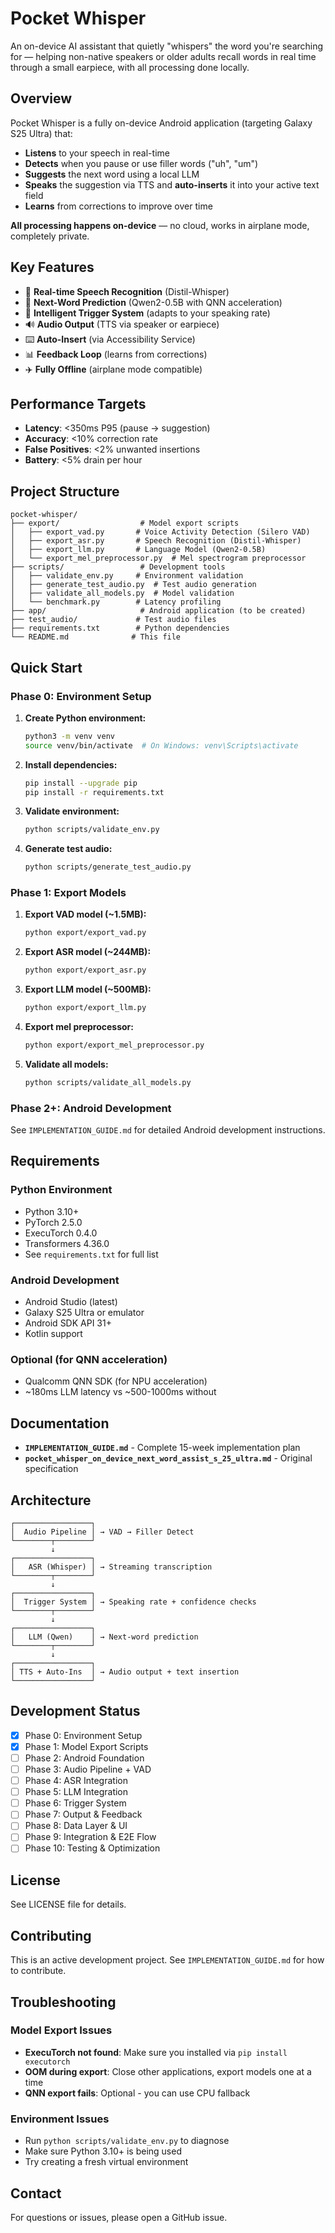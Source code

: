 # Pocket Whisper

An on-device AI assistant that quietly "whispers" the word you're searching for — helping non-native speakers or older adults recall words in real time through a small earpiece, with all processing done locally.

## Overview

Pocket Whisper is a fully on-device Android application (targeting Galaxy S25 Ultra) that:
- **Listens** to your speech in real-time
- **Detects** when you pause or use filler words ("uh", "um")
- **Suggests** the next word using a local LLM
- **Speaks** the suggestion via TTS and **auto-inserts** it into your active text field
- **Learns** from corrections to improve over time

**All processing happens on-device** — no cloud, works in airplane mode, completely private.

## Key Features

- 🎤 **Real-time Speech Recognition** (Distil-Whisper)
- 🧠 **Next-Word Prediction** (Qwen2-0.5B with QNN acceleration)
- 🎯 **Intelligent Trigger System** (adapts to your speaking rate)
- 🔊 **Audio Output** (TTS via speaker or earpiece)
- ⌨️ **Auto-Insert** (via Accessibility Service)
- 📊 **Feedback Loop** (learns from corrections)
- ✈️ **Fully Offline** (airplane mode compatible)

## Performance Targets

- **Latency**: <350ms P95 (pause → suggestion)
- **Accuracy**: <10% correction rate
- **False Positives**: <2% unwanted insertions
- **Battery**: <5% drain per hour

## Project Structure

```
pocket-whisper/
├── export/                  # Model export scripts
│   ├── export_vad.py       # Voice Activity Detection (Silero VAD)
│   ├── export_asr.py       # Speech Recognition (Distil-Whisper)
│   ├── export_llm.py       # Language Model (Qwen2-0.5B)
│   └── export_mel_preprocessor.py  # Mel spectrogram preprocessor
├── scripts/                 # Development tools
│   ├── validate_env.py     # Environment validation
│   ├── generate_test_audio.py  # Test audio generation
│   ├── validate_all_models.py  # Model validation
│   └── benchmark.py        # Latency profiling
├── app/                     # Android application (to be created)
├── test_audio/             # Test audio files
├── requirements.txt        # Python dependencies
└── README.md              # This file
```

## Quick Start

### Phase 0: Environment Setup

1. **Create Python environment:**
   ```bash
   python3 -m venv venv
   source venv/bin/activate  # On Windows: venv\Scripts\activate
   ```

2. **Install dependencies:**
   ```bash
   pip install --upgrade pip
   pip install -r requirements.txt
   ```

3. **Validate environment:**
   ```bash
   python scripts/validate_env.py
   ```

4. **Generate test audio:**
   ```bash
   python scripts/generate_test_audio.py
   ```

### Phase 1: Export Models

1. **Export VAD model (~1.5MB):**
   ```bash
   python export/export_vad.py
   ```

2. **Export ASR model (~244MB):**
   ```bash
   python export/export_asr.py
   ```

3. **Export LLM model (~500MB):**
   ```bash
   python export/export_llm.py
   ```

4. **Export mel preprocessor:**
   ```bash
   python export/export_mel_preprocessor.py
   ```

5. **Validate all models:**
   ```bash
   python scripts/validate_all_models.py
   ```

### Phase 2+: Android Development

See `IMPLEMENTATION_GUIDE.md` for detailed Android development instructions.

## Requirements

### Python Environment
- Python 3.10+
- PyTorch 2.5.0
- ExecuTorch 0.4.0
- Transformers 4.36.0
- See `requirements.txt` for full list

### Android Development
- Android Studio (latest)
- Galaxy S25 Ultra or emulator
- Android SDK API 31+
- Kotlin support

### Optional (for QNN acceleration)
- Qualcomm QNN SDK (for NPU acceleration)
- ~180ms LLM latency vs ~500-1000ms without

## Documentation

- **`IMPLEMENTATION_GUIDE.md`** - Complete 15-week implementation plan
- **`pocket_whisper_on_device_next_word_assist_s_25_ultra.md`** - Original specification

## Architecture

```
┌─────────────────┐
│  Audio Pipeline │ → VAD → Filler Detect
└────────┬────────┘
         ↓
┌─────────────────┐
│   ASR (Whisper) │ → Streaming transcription
└────────┬────────┘
         ↓
┌─────────────────┐
│  Trigger System │ → Speaking rate + confidence checks
└────────┬────────┘
         ↓
┌─────────────────┐
│   LLM (Qwen)    │ → Next-word prediction
└────────┬────────┘
         ↓
┌─────────────────┐
│ TTS + Auto-Ins  │ → Audio output + text insertion
└─────────────────┘
```

## Development Status

- [x] Phase 0: Environment Setup
- [x] Phase 1: Model Export Scripts
- [ ] Phase 2: Android Foundation
- [ ] Phase 3: Audio Pipeline + VAD
- [ ] Phase 4: ASR Integration
- [ ] Phase 5: LLM Integration
- [ ] Phase 6: Trigger System
- [ ] Phase 7: Output & Feedback
- [ ] Phase 8: Data Layer & UI
- [ ] Phase 9: Integration & E2E Flow
- [ ] Phase 10: Testing & Optimization

## License

See LICENSE file for details.

## Contributing

This is an active development project. See `IMPLEMENTATION_GUIDE.md` for how to contribute.

## Troubleshooting

### Model Export Issues
- **ExecuTorch not found**: Make sure you installed via `pip install executorch`
- **OOM during export**: Close other applications, export models one at a time
- **QNN export fails**: Optional - you can use CPU fallback

### Environment Issues
- Run `python scripts/validate_env.py` to diagnose
- Make sure Python 3.10+ is being used
- Try creating a fresh virtual environment

## Contact

For questions or issues, please open a GitHub issue.
